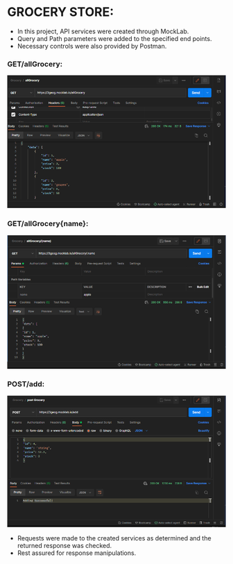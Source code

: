 # **GROCERY STORE:**

* In this project, API services were created through MockLab. 
* Query and Path parameters were added to the specified end points.
* Necessary controls were also provided by Postman.

### GET/allGrocery:

![allGrocery](img_3.png)

### GET/allGrocery{name}:

![allGroceryName](img_2.png)

### POST/add:

![postGrocery](img_4.png)


* Requests were made to the created services as determined and the returned response was checked.
* Rest assured for response manipulations.